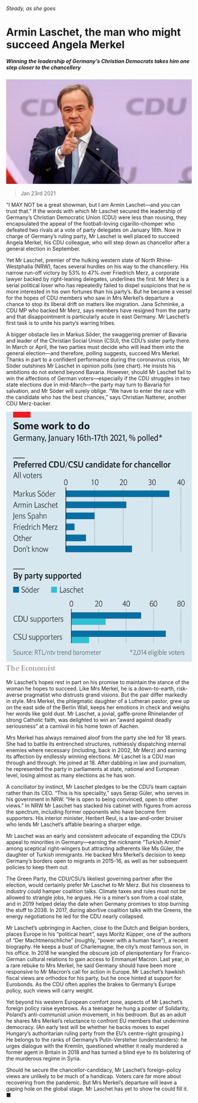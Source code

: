###### Steady, as she goes

# Armin Laschet, the man who might succeed Angela Merkel 

##### Winning the leadership of Germany’s Christian Democrats takes him one step closer to the chancellery 

![image](images/20210123_eup501.jpg) 

> Jan 23rd 2021 


“I MAY NOT be a great showman, but I am Armin Laschet—and you can trust that.” If the words with which Mr Laschet secured the leadership of Germany’s Christian Democratic Union (CDU) were less than rousing, they encapsulated the appeal of the football-loving cigarillo-chomper who defeated two rivals at a vote of party delegates on January 16th. Now in charge of Germany’s ruling party, Mr Laschet is well placed to succeed Angela Merkel, his CDU colleague, who will step down as chancellor after a general election in September.


Yet Mr Laschet, premier of the hulking western state of North Rhine-Westphalia (NRW), faces several hurdles on his way to the chancellery. His narrow run-off victory by 53% to 47% over Friedrich Merz, a corporate lawyer backed by right-leaning delegates, underlines the first. Mr Merz is a serial political loser who has repeatedly failed to dispel suspicions that he is more interested in his own fortunes than his party’s. But he became a vessel for the hopes of CDU members who saw in Mrs Merkel’s departure a chance to stop its liberal drift on matters like migration. Jana Schminke, a CDU MP who backed Mr Merz, says members have resigned from the party and that disappointment is particularly acute in east Germany. Mr Laschet’s first task is to unite his party’s warring tribes.



A bigger obstacle lies in Markus Söder, the swaggering premier of Bavaria and leader of the Christian Social Union (CSU), the CDU’s sister party there. In March or April, the two parties must decide who will lead them into the general election—and therefore, polling suggests, succeed Mrs Merkel. Thanks in part to a confident performance during the coronavirus crisis, Mr Söder outshines Mr Laschet in opinion polls (see chart). He insists his ambitions do not extend beyond Bavaria. However, should Mr Laschet fail to win the affections of German voters—especially if the CDU struggles in two state elections due in mid-March—the party may turn to Bavaria for salvation, and Mr Söder will surely oblige. “We have to enter the race with the candidate who has the best chances,” says Christian Natterer, another CDU Merz-backer.

![image](images/20210123_euc487.png) 



Mr Laschet’s hopes rest in part on his promise to maintain the stance of the woman he hopes to succeed. Like Mrs Merkel, he is a down-to-earth, risk-averse pragmatist who distrusts grand visions. But the pair differ markedly in style. Mrs Merkel, the phlegmatic daughter of a Lutheran pastor, grew up on the east side of the Berlin Wall, keeps her emotions in check and weighs her words like gold dust. Mr Laschet, a jovial, gaffe-prone Rhinelander of strong Catholic faith, was delighted to win an “award against deadly seriousness” at a carnival in his home town of Aachen.


Mrs Merkel has always remained aloof from the party she led for 18 years. She had to battle its entrenched structures, ruthlessly dispatching internal enemies where necessary (including, back in 2002, Mr Merz) and earning its affection by endlessly winning elections. Mr Laschet is a CDU man through and through. He joined at 18. After dabbling in law and journalism, he represented the party in parliaments at state, national and European level, losing almost as many elections as he has won.


A conciliator by instinct, Mr Laschet pledges to be the CDU’s team captain rather than its CEO. “This is his speciality,” says Serap Güler, who serves in his government in NRW. “He is open to being convinced, open to other views.” In NRW Mr Laschet has stacked his cabinet with figures from across the spectrum, including former opponents who have become firm supporters. His interior minister, Herbert Reul, is a law-and-order bruiser who lends Mr Laschet’s affable bearing a sharper edge.


Mr Laschet was an early and consistent advocate of expanding the CDU’s appeal to minorities in Germany—earning the nickname “Turkish Armin” among sceptical right-wingers but attracting adherents like Ms Güler, the daughter of Turkish immigrants. He backed Mrs Merkel’s decision to keep Germany’s borders open to migrants in 2015-16, as well as her subsequent policies to keep them out.


The Green Party, the CDU/CSU’s likeliest governing partner after the election, would certainly prefer Mr Laschet to Mr Merz. But his closeness to industry could hamper coalition talks. Climate taxes and rules must not be allowed to strangle jobs, he argues. He is a miner’s son from a coal state, and in 2019 helped delay the date when Germany promises to stop burning the stuff to 2038. In 2017, during abortive coalition talks with the Greens, the energy negotiations he led for the CDU nearly collapsed.


Mr Laschet’s upbringing in Aachen, close to the Dutch and Belgian borders, places Europe in his “political heart”, says Moritz Küpper, one of the authors of “Der Machtmenschliche” (roughly, “power with a human face”), a recent biography. He keeps a bust of Charlemagne, the city’s most famous son, in his office. In 2018 he wangled the obscure job of plenipotentiary for Franco-German cultural relations to gain access to Emmanuel Macron. Last year, in a rare rebuke to Mrs Merkel, he said Germany should have been more responsive to Mr Macron’s call for action in Europe. Mr Laschet’s hawkish fiscal views are orthodox for his party, but he once hinted at support for Eurobonds. As the CDU often applies the brakes to Germany’s Europe policy, such views will carry weight.


Yet beyond his western European comfort zone, aspects of Mr Laschet’s foreign policy raise eyebrows. As a teenager he hung a poster of Solidarity, Poland’s anti-communist union movement, in his bedroom. But as an adult he shares Mrs Merkel’s reluctance to confront EU members that undermine democracy. (An early test will be whether he backs moves to expel Hungary’s authoritarian ruling party from the EU’s centre-right grouping.) He belongs to the ranks of Germany’s Putin-Versteher (understanders): he urges dialogue with the Kremlin, questioned whether it really murdered a former agent in Britain in 2018 and has turned a blind eye to its bolstering of the murderous regime in Syria.


Should he secure the chancellor-candidacy, Mr Laschet’s foreign-policy views are unlikely to be much of a handicap. Voters care far more about recovering from the pandemic. But Mrs Merkel’s departure will leave a gaping hole on the global stage. Mr Laschet has yet to show he could fill it. ■

